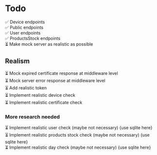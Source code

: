 # Todo
✅ Device endpoints  <br>
✅ Public endpoints  <br>
✅ User endpoints  <br>
✅ ProductsStock endpoints  <br>
⏳ Make mock server as realistic as possible  <br>


## Realism

⏳ Mock expired certificate response at middleware level <br>
⏳ Mock server error response at middleware level <br>
⏳ Add realistic token <br>
⏳ Implement realistic device check <br>
⏳ Implement realistic certificate check <br>

### More research needed
⏳ Implement realistic user check (maybe not necessary) {use sqlite here} <br>
⏳ Implement realistic products stock check (maybe not necessary) {use sqlite here} <br>
⏳ Implement realistic day check (maybe not necessary) {use sqlite here} <br>

